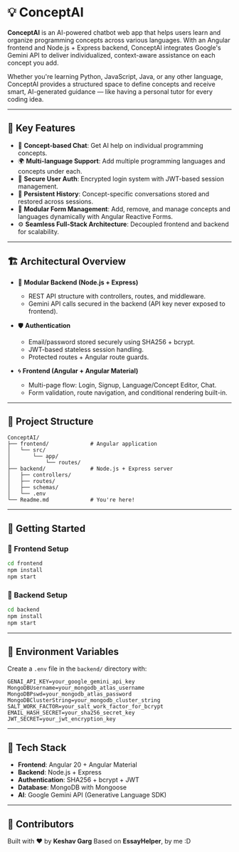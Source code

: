 # 💡 ConceptAI

**ConceptAI** is an AI-powered chatbot web app that helps users learn and organize programming concepts across various languages. With an Angular frontend and Node.js + Express backend, ConceptAI integrates Google's Gemini API to deliver individualized, context-aware assistance on each concept you add.

Whether you're learning Python, JavaScript, Java, or any other language, ConceptAI provides a structured space to define concepts and receive smart, AI-generated guidance — like having a personal tutor for every coding idea.

---

## 🌟 Key Features

-   🧠 **Concept-based Chat**: Get AI help on individual programming concepts.
-   🌍 **Multi-language Support**: Add multiple programming languages and concepts under each.
-   🔐 **Secure User Auth**: Encrypted login system with JWT-based session management.
-   💬 **Persistent History**: Concept-specific conversations stored and restored across sessions.
-   🧰 **Modular Form Management**: Add, remove, and manage concepts and languages dynamically with Angular Reactive Forms.
-   ⚙️ **Seamless Full-Stack Architecture**: Decoupled frontend and backend for scalability.

---

## 🏗 Architectural Overview

-   🧱 **Modular Backend (Node.js + Express)**

    -   REST API structure with controllers, routes, and middleware.
    -   Gemini API calls secured in the backend (API key never exposed to frontend).

-   🛡 **Authentication**

    -   Email/password stored securely using SHA256 + bcrypt.
    -   JWT-based stateless session handling.
    -   Protected routes + Angular route guards.

-   🌀 **Frontend (Angular + Angular Material)**
    -   Multi-page flow: Login, Signup, Language/Concept Editor, Chat.
    -   Form validation, route navigation, and conditional rendering built-in.

---

## 🧩 Project Structure

```
ConceptAI/
├── frontend/             # Angular application
│   └── src/
│       └── app/
│           └── routes/
├── backend/              # Node.js + Express server
│   ├── controllers/
│   ├── routes/
│   ├── schemas/
│   └── .env
└── Readme.md             # You're here!
```

---

## 🚀 Getting Started

### 🔧 Frontend Setup

```bash
cd frontend
npm install
npm start
```

### 🔧 Backend Setup

```bash
cd backend
npm install
npm start
```

---

## 🔐 Environment Variables

Create a `.env` file in the `backend/` directory with:

```env
GENAI_API_KEY=your_google_gemini_api_key
MongoDBUsername=your_mongodb_atlas_username
MongoDBPswd=your_mongodb_atlas_password
MongoDBClusterString=your_mongodb_cluster_string
SALT_WORK_FACTOR=your_salt_work_factor_for_bcrypt
EMAIL_HASH_SECRET=your_sha256_secret_key
JWT_SECRET=your_jwt_encryption_key
```

---

## 🧠 Tech Stack

-   **Frontend**: Angular 20 + Angular Material
-   **Backend**: Node.js + Express
-   **Authentication**: SHA256 + bcrypt + JWT
-   **Database**: MongoDB with Mongoose
-   **AI**: Google Gemini API (Generative Language SDK)

---

## 🧠 Contributors

Built with ❤️ by **Keshav Garg**
Based on **EssayHelper**, by me :D

